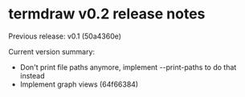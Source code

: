 termdraw v0.2 release notes
===========================

Previous release: v0.1 (50a4360e)

Current version summary:

+ Don't print file paths anymore, implement --print-paths to do that instead
+ Implement graph views (64f66384)
